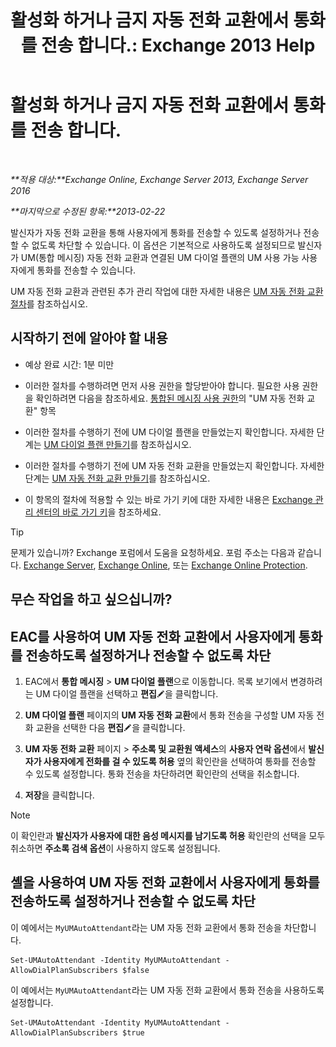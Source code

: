 ﻿---
title: '활성화 하거나 금지 자동 전화 교환에서 통화를 전송 합니다.: Exchange 2013 Help'
TOCTitle: 활성화 하거나 금지 자동 전화 교환에서 통화를 전송 합니다.
ms:assetid: ca961cc8-cc24-4e05-b72d-79979c155cf9
ms:mtpsurl: https://technet.microsoft.com/ko-kr/library/Ee423558(v=EXCHG.150)
ms:contentKeyID: 52057968
ms.date: 05/22/2018
mtps_version: v=EXCHG.150
ms.translationtype: MT
---

# 활성화 하거나 금지 자동 전화 교환에서 통화를 전송 합니다.

 

_**적용 대상:**Exchange Online, Exchange Server 2013, Exchange Server 2016_

_**마지막으로 수정된 항목:**2013-02-22_

발신자가 자동 전화 교환을 통해 사용자에게 통화를 전송할 수 있도록 설정하거나 전송할 수 없도록 차단할 수 있습니다. 이 옵션은 기본적으로 사용하도록 설정되므로 발신자가 UM(통합 메시징) 자동 전화 교환과 연결된 UM 다이얼 플랜의 UM 사용 가능 사용자에게 통화를 전송할 수 있습니다.

UM 자동 전화 교환과 관련된 추가 관리 작업에 대한 자세한 내용은 [UM 자동 전화 교환 절차](um-auto-attendant-procedures-exchange-2013-help.md)를 참조하십시오.

## 시작하기 전에 알아야 할 내용

  - 예상 완료 시간: 1분 미만

  - 이러한 절차를 수행하려면 먼저 사용 권한을 할당받아야 합니다. 필요한 사용 권한을 확인하려면 다음을 참조하세요. [통합된 메시징 사용 권한](unified-messaging-permissions-exchange-2013-help.md)의 "UM 자동 전화 교환" 항목

  - 이러한 절차를 수행하기 전에 UM 다이얼 플랜을 만들었는지 확인합니다. 자세한 단계는 [UM 다이얼 플랜 만들기](create-a-um-dial-plan-exchange-2013-help.md)를 참조하십시오.

  - 이러한 절차를 수행하기 전에 UM 자동 전화 교환을 만들었는지 확인합니다. 자세한 단계는 [UM 자동 전화 교환 만들기](create-a-um-auto-attendant-exchange-2013-help.md)를 참조하십시오.

  - 이 항목의 절차에 적용할 수 있는 바로 가기 키에 대한 자세한 내용은 [Exchange 관리 센터의 바로 가기 키](keyboard-shortcuts-in-the-exchange-admin-center-exchange-online-protection-help.md)을 참조하세요.


> [!TIP]
> 문제가 있습니까? Exchange 포럼에서 도움을 요청하세요. 포럼 주소는 다음과 같습니다. <A href="https://go.microsoft.com/fwlink/p/?linkid=60612">Exchange Server</A>, <A href="https://go.microsoft.com/fwlink/p/?linkid=267542">Exchange Online</A>, 또는 <A href="https://go.microsoft.com/fwlink/p/?linkid=285351">Exchange Online Protection</A>.



## 무슨 작업을 하고 싶으십니까?

## EAC를 사용하여 UM 자동 전화 교환에서 사용자에게 통화를 전송하도록 설정하거나 전송할 수 없도록 차단

1.  EAC에서 **통합 메시징** \> **UM 다이얼 플랜**으로 이동합니다. 목록 보기에서 변경하려는 UM 다이얼 플랜을 선택하고 **편집**![편집 아이콘](images/JJ218640.6f53ccb2-1f13-4c02-bea0-30690e6ea71d(EXCHG.150).gif "편집 아이콘")을 클릭합니다.

2.  **UM 다이얼 플랜** 페이지의 **UM 자동 전화 교환**에서 통화 전송을 구성할 UM 자동 전화 교환을 선택한 다음 **편집**![편집 아이콘](images/JJ218640.6f53ccb2-1f13-4c02-bea0-30690e6ea71d(EXCHG.150).gif "편집 아이콘")을 클릭합니다.

3.  **UM 자동 전화 교환** 페이지 \> **주소록 및 교환원 액세스**의 **사용자 연락 옵션**에서 **발신자가 사용자에게 전화를 걸 수 있도록 허용** 옆의 확인란을 선택하여 통화를 전송할 수 있도록 설정합니다. 통화 전송을 차단하려면 확인란의 선택을 취소합니다.

4.  **저장**을 클릭합니다.


> [!NOTE]
> 이 확인란과 <STRONG>발신자가 사용자에 대한 음성 메시지를 남기도록 허용</STRONG> 확인란의 선택을 모두 취소하면 <STRONG>주소록 검색 옵션</STRONG>이 사용하지 않도록 설정됩니다.



## 셸을 사용하여 UM 자동 전화 교환에서 사용자에게 통화를 전송하도록 설정하거나 전송할 수 없도록 차단

이 예에서는 `MyUMAutoAttendant`라는 UM 자동 전화 교환에서 통화 전송을 차단합니다.

    Set-UMAutoAttendant -Identity MyUMAutoAttendant -AllowDialPlanSubscribers $false

이 예에서는 `MyUMAutoAttendant`라는 UM 자동 전화 교환에서 통화 전송을 사용하도록 설정합니다.

    Set-UMAutoAttendant -Identity MyUMAutoAttendant -AllowDialPlanSubscribers $true

